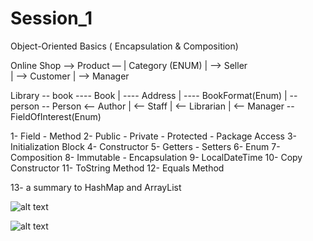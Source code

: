# Session_1



Object-Oriented Basics 
( Encapsulation & Composition)

Online Shop —> Product — 
	         |	                    Category (ENUM)
	         | —> Seller   
	         | —> Customer
	         | —> Manager 


Library -- book ---- Book
	   |		---- Address
	   |		---- BookFormat(Enum)
	   |
	     -- person -- Person <-- Author
				 |              <-- Staff
				 |	      <-- Librarian
				 |	      <-- Manager
				  -- FieldOfInterest(Enum)


1- Field - Method
2- Public - Private - Protected - Package Access
3- Initialization Block
4- Constructor
5- Getters - Setters
6- Enum
7- Composition
8- Immutable - Encapsulation
9- LocalDateTime
10- Copy Constructor
11- ToString Method
12- Equals Method

13- a summary to HashMap and ArrayList


![alt text](https://github.com/SinaElahimanesh/Session_1/blob/master/syllabus.jpg?raw=true)

![alt text](https://github.com/SinaElahimanesh/Session_1/blob/master/programming.jpg?raw=true)
